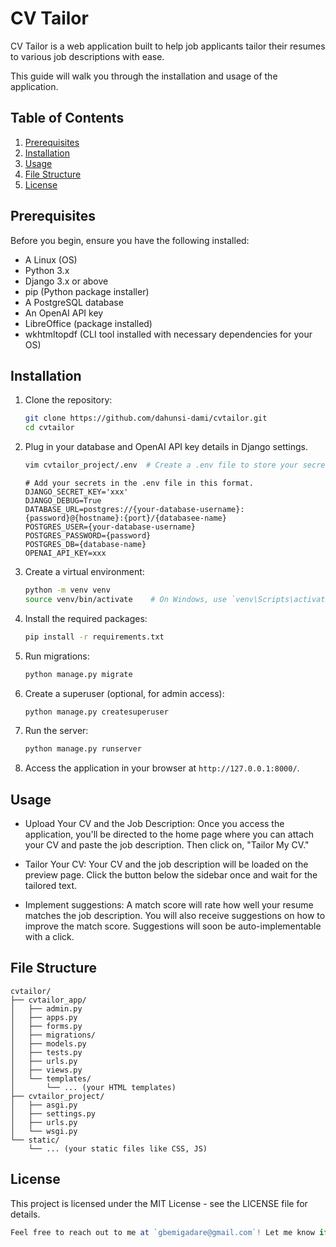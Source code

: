# CV Tailor

CV Tailor is a web application built to help job applicants tailor their resumes to various job descriptions with ease.

This guide will walk you through the installation and usage of the application.

## Table of Contents

1. [Prerequisites](#prerequisites)
2. [Installation](#installation)
3. [Usage](#usage)
4. [File Structure](#file-structure)
5. [License](#license)

## Prerequisites

Before you begin, ensure you have the following installed:

- A Linux (OS)
- Python 3.x
- Django 3.x or above
- pip (Python package installer)
- A PostgreSQL database
- An OpenAI API key
- LibreOffice (package installed)
- wkhtmltopdf (CLI tool installed with necessary dependencies for your OS)

## Installation

1. Clone the repository:

    ```bash
    git clone https://github.com/dahunsi-dami/cvtailor.git
    cd cvtailor
    ```

2. Plug in your database and OpenAI API key details in Django settings.

    ```bash
    vim cvtailor_project/.env  # Create a .env file to store your secrets
    ```
    
    ```
    # Add your secrets in the .env file in this format.
    DJANGO_SECRET_KEY='xxx'
    DJANGO_DEBUG=True
    DATABASE_URL=postgres://{your-database-username}:{password}@{hostname}:{port}/{databasee-name}
    POSTGRES_USER={your-database-username}
    POSTGRES_PASSWORD={password}
    POSTGRES_DB={database-name}
    OPENAI_API_KEY=xxx
    ```

3. Create a virtual environment:

    ```bash
    python -m venv venv
    source venv/bin/activate    # On Windows, use `venv\Scripts\activate`
    ```

4. Install the required packages:

    ```bash
    pip install -r requirements.txt
    ```

5. Run migrations:

    ```bash
    python manage.py migrate
    ```

6. Create a superuser (optional, for admin access):

    ```bash
    python manage.py createsuperuser
    ```

7. Run the server:

    ```bash
    python manage.py runserver
    ```

8. Access the application in your browser at `http://127.0.0.1:8000/`.

## Usage

- Upload Your CV and the Job Description: Once you access the application, you'll be directed to the home page where you can attach your CV and paste the job description. Then click on, "Tailor My CV."

- Tailor Your CV: Your CV and the job description will be loaded on the preview page. Click the button below the sidebar once and wait for the tailored text.

- Implement suggestions: A match score will rate how well your resume matches the job description. You will also receive suggestions on how to improve the match score. Suggestions will soon be auto-implementable with a click.

## File Structure

```plaintext
cvtailor/
├── cvtailor_app/
│   ├── admin.py
│   ├── apps.py
│   ├── forms.py
│   ├── migrations/
│   ├── models.py
│   ├── tests.py
│   ├── urls.py
│   ├── views.py
│   └── templates/
│       └── ... (your HTML templates)
├── cvtailor_project/
│   ├── asgi.py
│   ├── settings.py
│   ├── urls.py
│   └── wsgi.py
└── static/
    └── ... (your static files like CSS, JS)
```

## License

This project is licensed under the MIT License - see the LICENSE file for details.

```typescript
Feel free to reach out to me at `gbemigadare@gmail.com`! Let me know if you need any changes.
```
